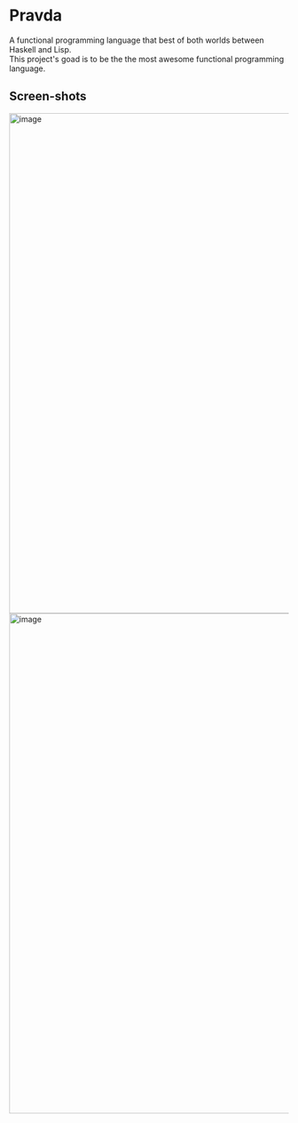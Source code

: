 # Pravda
A functional programming language that best of both worlds between Haskell and Lisp.<br>
This project's goad is to be the the most awesome functional programming language.

## Screen-shots

<img width="900" alt="image" src="https://github.com/user-attachments/assets/504ec279-95c8-4b80-9a9b-d2cc6938ab31">
<img width="900" alt="image" src="https://github.com/user-attachments/assets/5bbfc698-23f9-428a-a5da-07451fde9de1">

